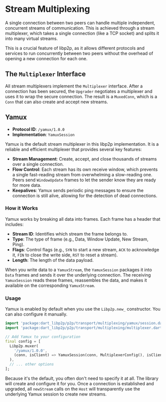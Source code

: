 # Stream Multiplexing

A single connection between two peers can handle multiple independent, concurrent streams of communication. This is achieved through a stream multiplexer, which takes a single connection (like a TCP socket) and splits it into many virtual streams.

This is a crucial feature of libp2p, as it allows different protocols and services to run concurrently between two peers without the overhead of opening a new connection for each one.

## The `Multiplexer` Interface

All stream multiplexers implement the `Multiplexer` interface. After a connection has been secured, the `Upgrader` negotiates a multiplexer and uses it to wrap the secure connection. The result is a `MuxedConn`, which is a `Conn` that can also create and accept new streams.

## Yamux

-   **Protocol ID**: `/yamux/1.0.0`
-   **Implementation**: `YamuxSession`

Yamux is the default stream multiplexer in this libp2p implementation. It is a reliable and efficient multiplexer that provides several key features:

-   **Stream Management**: Create, accept, and close thousands of streams over a single connection.
-   **Flow Control**: Each stream has its own receive window, which prevents a single fast-reading stream from overwhelming a slow-reading one. Peers send `WindowUpdate` frames to let the sender know they are ready for more data.
-   **Keepalives**: Yamux sends periodic ping messages to ensure the connection is still alive, allowing for the detection of dead connections.

### How it Works

Yamux works by breaking all data into frames. Each frame has a header that includes:
-   **Stream ID**: Identifies which stream the frame belongs to.
-   **Type**: The type of frame (e.g., Data, Window Update, New Stream, Ping).
-   **Flags**: Control flags (e.g., `SYN` to start a new stream, `ACK` to acknowledge it, `FIN` to close the write side, `RST` to reset a stream).
-   **Length**: The length of the data payload.

When you write data to a `YamuxStream`, the `YamuxSession` packages it into `Data` frames and sends it over the underlying connection. The receiving `YamuxSession` reads these frames, reassembles the data, and makes it available on the corresponding `YamuxStream`.

### Usage

Yamux is enabled by default when you use the `Libp2p.new_` constructor. You can also configure it manually.

```dart
import 'package:dart_libp2p/p2p/transport/multiplexing/yamux/session.dart';
import 'package:dart_libp2p/p2p/transport/multiplexing/multiplexer.dart';

// Add Yamux to your configuration
final config = [
  Libp2p.muxer(
    '/yamux/1.0.0',
    (conn, isClient) => YamuxSession(conn, MultiplexerConfig(), isClient)
  ),
  // ... other options
];
```

Because it's the default, you often don't need to specify it at all. The library will create and configure it for you. Once a connection is established and upgraded, all `newStream` calls on the `Host` will transparently use the underlying Yamux session to create new streams.
